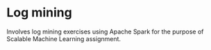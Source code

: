 # Log mining 
Involves log mining exercises using Apache Spark for the purpose of Scalable Machine Learning assignment. 

